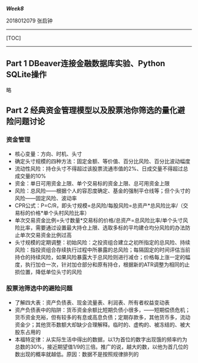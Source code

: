 ***Week8***

2018012079 张启钟

------

[TOC]

------

## Part 1 DBeaver连接金融数据库实验、Python SQLite操作

略

## Part 2 经典资金管理模型以及股票池你筛选的量化避险问题讨论

### 资金管理

- 核心变量：方向、时机、头寸
- 确定头寸规模的四种方法：固定金额、等价值、百分比风险、百分比波动幅度
- 流动性风险：持仓头寸不得超过该股票流通市值的2%、日成交量不得超过总成交量的10%
- 资金：单日可用资金上限、单个交易标的资金上限、总可用资金上限
- 风险：总风险——根据个人的容忍度确定、基金的强制平仓线等；但个头寸的风险——固定风险、波动率
- CPR公式：P=C/R，即头寸规模=总风险/每股风险=总资产\*总风险比率/（交易标的价格\*单个头村风险比率）
- 单次交易资金比例=头寸数量\*交易标的价格/总资产=总风险比率/单个头寸风险比率，需要通过设置最大持仓上限、选取多标的平均建仓均分风险的办法防止单次交易资金比例过高
- 头寸规模的定期调整：初始风险：之投资组合建立之初所指定的总风险、持续风险：指投资组合存续执行过程中所暴露的总风险；每隔固定的时间评估当前持仓的持续风险，如果风险暴露大于总风险则进行减仓；价格每上涨一定的幅度，执行加仓一次，针对加仓部分和原有持仓，根据新的ATR调整为相同的止损位置，降低单位头寸的风险

### 股票池筛选中的避险问题

- 了解四大表：资产负债表、现金流量表、利润表、所有者权益变动表
- 资产负债表中的陷阱：货币资金余额比短期负债小很多，——短期偿债危机；货币资金充裕，但有较多的有息或高息负债；定期存款多，其他货币多，流动资金少；其他货币数额大却缺少合理解释。临时的、虚构的、被冻结的、被大股东占用的
- 本福特定律：从实际生活中得出的数据，以1为首位的数字出现饿的频率约为总数的30%，接近期望值1/9的三倍。推广的说，越大的数，以他为首几位的数出现的概率就越低。原因：数据不是按照规律排列的











